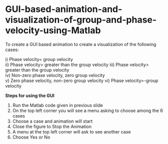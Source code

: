 # GUI-based-animation-and-visualization-of-group-and-phase-velocity-using-Matlab
To create a GUI based animation to create a visualization of the following cases: 

i)   Phase velocity= group velocity  
ii)  Phase velocity> greater than the group velocity
iii) Phase velocity> greater than the group velocity  
iv)  Non-zero phase velocity, zero group velocity  
v)   Zero phase velocity, non-zero group velocity 
vi)  Phase velocity=-group velocity

**Steps for using the GUI**

1. Run the Matlab code given in previous slide
2. On the top left corner you will see a menu asking to choose among the 6 cases
3. Choose a case and animation will start
4. Close the figure to Stop the Animation
5. A menu at the top left corner will ask to see another case
6. Choose Yes or No

